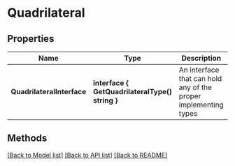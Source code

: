 # Quadrilateral

## Properties

Name | Type | Description | Notes
------------ | ------------- | ------------- | -------------
**QuadrilateralInterface** | **interface { GetQuadrilateralType() string }** | An interface that can hold any of the proper implementing types |

## Methods


[[Back to Model list]](../README.md#documentation-for-models) [[Back to API list]](../README.md#documentation-for-api-endpoints) [[Back to README]](../README.md)


